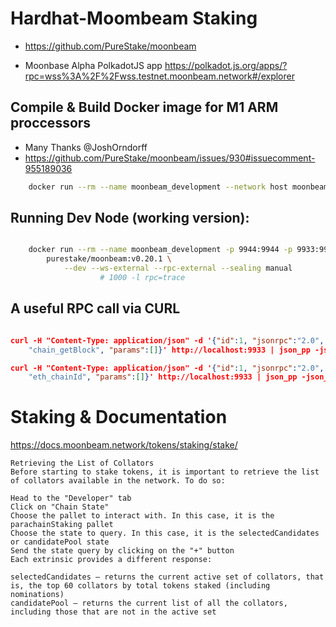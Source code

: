 # Hardhat-Moombeam Staking

- https://github.com/PureStake/moonbeam

- Moonbase Alpha PolkadotJS app
  https://polkadot.js.org/apps/?rpc=wss%3A%2F%2Fwss.testnet.moonbeam.network#/explorer

## Compile & Build Docker image for M1 ARM proccessors

- Many Thanks @JoshOrndorff
- https://github.com/PureStake/moonbeam/issues/930#issuecomment-955189036

```bash
    docker run --rm --name moonbeam_development --network host moonbeam-0.13.2-arm --dev --rpc-methods unsafe --rpc-external --ws-external --pool-limit 100000 --ws-port 9944 --rpc-cors all
```

## Running Dev Node (working version):

```bash

    docker run --rm --name moonbeam_development -p 9944:9944 -p 9933:9933 \
        purestake/moonbeam:v0.20.1 \
            --dev --ws-external --rpc-external --sealing manual
                    # 1000 -l rpc=trace
```

## A useful RPC call via CURL

```json

curl -H "Content-Type: application/json" -d '{"id":1, "jsonrpc":"2.0", "method":
    "chain_getBlock", "params":[]}' http://localhost:9933 | json_pp -json_opt pretty,canonical

curl -H "Content-Type: application/json" -d '{"id":1, "jsonrpc":"2.0", "method":
    "eth_chainId", "params":[]}' http://localhost:9933 | json_pp -json_opt pretty,canonical

```

# Staking & Documentation

https://docs.moonbeam.network/tokens/staking/stake/

```
Retrieving the List of Collators
Before starting to stake tokens, it is important to retrieve the list of collators available in the network. To do so:

Head to the "Developer" tab
Click on "Chain State"
Choose the pallet to interact with. In this case, it is the parachainStaking pallet
Choose the state to query. In this case, it is the selectedCandidates or candidatePool state
Send the state query by clicking on the "+" button
Each extrinsic provides a different response:

selectedCandidates — returns the current active set of collators, that is, the top 60 collators by total tokens staked (including nominations)
candidatePool — returns the current list of all the collators, including those that are not in the active set
```
